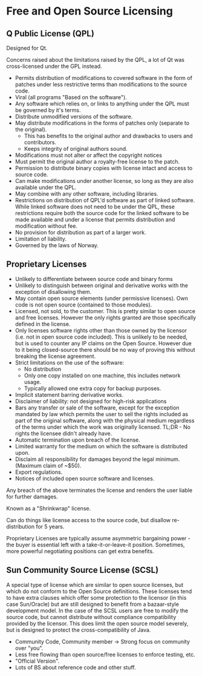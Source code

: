 Free and Open Source Licensing
==============================

Q Public License (QPL)
----------------------

Designed for Qt.

Concerns raised about the limitations raised by the QPL, a lot of Qt was cross-licensed under the GPL instead.

* Permits distribution of modifications to covered software in the form of patches under less restrictive terms than modifications to the source code.
* Viral (all programs "Based on the software").
* Any software which relies on, or links to anything under the QPL must be governed by it's terms.
* Distribute unmodified versions of the software.
* May distribute modifications in the forms of patches only (separate to the original).
    * This has benefits to the original author and drawbacks to users and contributors.
    * Keeps integrity of original authors sound.
* Modifications must not alter or affect the copyright notices
* Must permit the original author a royalty-free license to the patch.
* Permission to distribute binary copies with license intact and access to source code.
* Can make modifications under another license, so long as they are also available under the QPL.
* May combine with any other software, including libraries.
* Restrictions on distribution of QPL'd software as part of linked software. While linked software does not need to be under the QPL, these restrictions require both the source code for the linked software to be made available and under a license that permits distribution and modification without fee.
* No provision for distribution as part of a larger work.
* Limitation of liability.
* Governed by the laws of Norway.


Proprietary Licenses
--------------------

* Unlikely to differentiate between source code and binary forms
* Unlikely to distinguish between original and derivative works with the exception of disallowing them.
* May contain open source elements (under permissive licenses). Own code is not open source (contained to those modules).
* Licensed, not sold, to the customer. This is pretty similar to open source and free licenses. However the only rights granted are those specifically defined in the license.
* Only licenses software rights other than those owned by the licensor (i.e. not in open source code included). This is unlikely to be needed, but is used to counter any IP claims on the Open Source. However due to it being closed-source there should be no way of proving this without breaking the license agreement.
* Strict limitations on the use of the software:
    * No distribution
    * Only one copy installed on one machine, this includes network usage.
    * Typically allowed one extra copy for backup purposes.
* Implicit statement barring derivative works.
* Disclaimer of liability: not designed for high-risk applications
* Bars any transfer or sale of the software, except for the exception mandated by law which permits the user to sell the rights included as part of the original software, along with the physical medium regardless of the terms under which the work was originally licensed. TL;DR - No rights the licensee didn't already have.
* Automatic termination upon breach of the license.
* Limited warranty for the medium on which the software is distributed upon.
* Disclaim all responsibility for damages beyond the legal minimum. (Maximum claim of ~$50).
* Export regulations.
* Notices of included open source software and licenses.

Any breach of the above terminates the license and renders the user liable for further damages.

Known as a "Shrinkwrap" license.

Can do things like license access to the source code, but disallow re-distribution for 5 years.

Proprietary Licenses are typically assume asymmetric bargaining power - the buyer is essential left with a take-it-or-leave-it position. Sometimes, more powerful negotiating positions can get extra benefits.


Sun Community Source License (SCSL)
-----------------------------------

A special type of license which are similar to open source licenses, but which do not conform to the Open Source definitions. These licenses tend to have extra clauses which offer some protection to the licensor (in this case Sun/Oracle) but are still designed to benefit from a bazaar-style development model. In the case of the SCSL users are free to modify the source code, but cannot distribute without compliance compatibility provided by the licensor. This does limit the open source model severely, but is designed to protect the cross-compatibility of Java.

* Community Code, Community member -> Strong focus on community over "you".
* Less free flowing than open source/free licenses to enforce testing, etc.
* "Official Version".
* Lots of BS about reference code and other stuff. 
